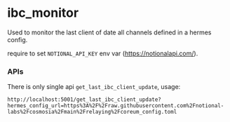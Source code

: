 # ibc_monitor

Used to monitor the last client of date all channels defined in a hermes config.

require to set `NOTIONAL_API_KEY` env var (https://notionalapi.com/).

### APIs

There is only single api `get_last_ibc_client_update`, usage:

```console
http://localhost:5001/get_last_ibc_client_update?hermes_config_url=https%3A%2F%2Fraw.githubusercontent.com%2Fnotional-labs%2Fcosmosia%2Fmain%2Frelaying%2Fcoreum_config.toml
```